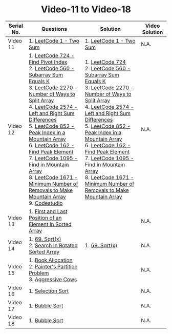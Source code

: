 <div align="center"><h1>Video-11 to Video-18</h1></div>

| Serial No. | Questions | Solution | Video Solution |
|------------|-------------------------------------|---------------------------------------------|--------------------------------------------------------------|
| Video 11 | 1. [LeetCode 1 - Two Sum](https://leetcode.com/problems/two-sum/)| 1. [LeetCode 1 - Two Sum](https://github.com/shyama7004/LeetcodeProblems/blob/main/Day%2011-20/1.%20Two%20Sum.md)<br>| N.A. |
| Video 12 |  1. [LeetCode 724 - Find Pivot Index](https://leetcode.com/problems/find-pivot-index/)<br>2. [LeetCode 560 - Subarray Sum Equals K](https://leetcode.com/problems/subarray-sum-equals-k/)<br>3. [LeetCode 2270 - Number of Ways to Split Array](https://leetcode.com/problems/number-of-ways-to-split-array/)<br>4. [LeetCode 2574 - Left and Right Sum Differences](https://leetcode.com/problems/left-and-right-sum-differences/)<br>5. [LeetCode 852 - Peak Index in a Mountain Array](https://leetcode.com/problems/peak-index-in-a-mountain-array/)<br>6. [LeetCode 162 - Find Peak Element](https://leetcode.com/problems/find-peak-element/)<br>7. [LeetCode 1095 - Find in Mountain Array](https://leetcode.com/problems/find-in-mountain-array/)<br>8. [LeetCode 1671 - Minimum Number of Removals to Make Mountain Array](https://leetcode.com/problems/minimum-number-of-removals-to-make-mountain-array/)<br>9. [Codestudio](https://github.com/shyama7004/LeetcodeProblems/blob/main/Day%2011-20/First%20and%20Last%20Position%20of%20an%20Element%20In%20Sorted%20Array.md)| 1. [LeetCode 724](https://github.com/shyama7004/LeetcodeProblems/blob/main/Day%2011-20/724.%20Find%20Pivot%20Index.md)<br>2. [LeetCode 560 - Subarray Sum Equals K](https://github.com/shyama7004/LeetcodeProblems/blob/main/Day%2011-20/560.%20Subarray%20Sum%20Equals%20K.md)<br>3. [LeetCode 2270 - Number of Ways to Split Array](https://github.com/shyama7004/LeetcodeProblems/blob/main/Day%2011-20/2270.%20Number%20of%20Ways%20to%20Split%20Array.md)<br>4. [LeetCode 2574 - Left and Right Sum Differences](https://github.com/shyama7004/LeetcodeProblems/blob/main/Day%2011-20/2574.%20Left%20and%20Right%20Sum%20Differences.md)<br>5. [LeetCode 852 - Peak Index in a Mountain Array](https://github.com/shyama7004/LeetcodeProblems/blob/main/Day%2011-20/852.%20Peak%20Index%20in%20a%20Mountain%20Array.md)<br>6. [LeetCode 162 - Find Peak Element](https://github.com/shyama7004/LeetcodeProblems/blob/main/Day%2011-20/162.%20Find%20Peak%20Element.md)<br>7. [LeetCode 1095 - Find in Mountain Array](https://github.com/shyama7004/LeetcodeProblems/blob/main/Day%2011-20/1095.%20Find%20in%20Mountain%20Array.md)<br>8. [LeetCode 1671 - Minimum Number of Removals to Make Mountain Array](https://github.com/shyama7004/LeetcodeProblems/blob/main/Day%2011-20/1671.%20Minimum%20Number%20of%20Removals%20to%20Make%20Mountain%20Array.md)  | N.A. |
| Video 13 |  1. [First and Last Position of an Element In Sorted Array](https://github.com/shyama7004/LeetcodeProblems/blob/main/Day%2011-20/First%20and%20Last%20Position%20of%20an%20Element%20In%20Sorted%20Array.md)|   | N.A. |
| Video 14 |  1. [69. Sqrt(x)](https://leetcode.com/problems/sqrtx/description/)<br>2. [Search In Rotated Sorted Array](https://github.com/shyama7004/LeetcodeProblems/blob/main/Day%2011-20/Logical-Questions/find_pivot_index.md)<br>| 1. [69. Sqrt(x)](https://github.com/shyama7004/LeetcodeProblems/blob/main/Day%2011-20/Logical-Questions/69.%20Sqrt(x).md)  | N.A. |
| Video 15 |  1. [Book Allocation](https://github.com/shyama7004/LeetcodeProblems/blob/main/Day%2011-20/Book%20Allocation(15).md)<br>2. [Painter's Partition Problem](https://github.com/shyama7004/LeetcodeProblems/blob/main/Day%2011-20/Painter's%20Partition%20Problem(15).md)<br>3. [Aggressive Cows](https://github.com/shyama7004/LeetcodeProblems/blob/main/Day%2011-20/Aggressive%20Cows.md)|   | N.A. |
| Video 16 |  1. [Selection Sort](https://github.com/shyama7004/LeetcodeProblems/blob/main/Day%2011-20/Selection%20Sort(16).md)|   | N.A. |
| Video 17 |  1. [Bubble Sort](https://github.com/shyama7004/LeetcodeProblems/blob/main/Day%2011-20/Bubble%20Sort.md)|   | N.A. |
| Video 18 |  1. [Bubble Sort](https://github.com/shyama7004/LeetcodeProblems/blob/main/Day%2011-20/Insertion%20Sort.md)|   | N.A. |

